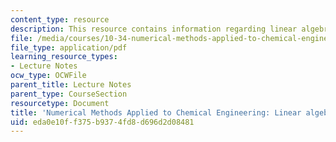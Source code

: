 ```yaml
---
content_type: resource
description: This resource contains information regarding linear algebra 5.
file: /media/courses/10-34-numerical-methods-applied-to-chemical-engineering-fall-2015/eda0e10ff375b9374fd8d696d2d08481_MIT10_34F15_Lec05.pdf
file_type: application/pdf
learning_resource_types:
- Lecture Notes
ocw_type: OCWFile
parent_title: Lecture Notes
parent_type: CourseSection
resourcetype: Document
title: 'Numerical Methods Applied to Chemical Engineering: Linear algebra 5'
uid: eda0e10f-f375-b937-4fd8-d696d2d08481
---
```

